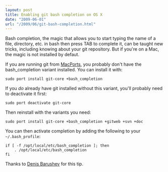 ```yaml
---
layout: post
title: Enabling git bash completion on OS X
date: "2009-06-01"
url: "/2009/06/git-bash-completion.html"
---
```


Bash completion, the magic that allows you to start typing the name of
a file, directory, etc. in bash then press TAB to complete it, can be
taught new tricks, including knowing about your git repository. But if
you're on a Mac, the magic is not installed by defaut.

If you are running git from [MacPorts][], you probably don't have the
bash_completion variant installed. You can install it with:

    sudo port install git-core +bash_completion

If you *do* already have git installed without this variant, you'll
probably need to deactivate it first:

    sudo port deactivate git-core

Then reinstall with the variants you need:

    sudo port install git-core +bash_completion +gitweb +svn +doc

You can then activate completion by adding the following to your
`~/.bash_profile`:

    if [ -f /opt/local/etc/bash_completion ]; then
        . /opt/local/etc/bash_completion
    fi

Thanks to [Denis Barushev][2] for this tip.

[MacPorts]: http://www.macports.org/
[2]: http://denis.tumblr.com/post/71390665/adding-bash-completion-for-git-on-mac-os-x-leopard
